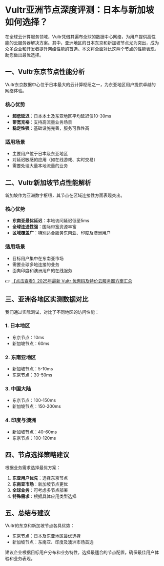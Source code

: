 # Vultr亚洲节点深度评测：日本与新加坡如何选择？

在全球云计算服务领域，Vultr凭借其遍布全球的数据中心网络，为用户提供高性能的云服务器解决方案。其中，亚洲地区的日本东京和新加坡节点尤为突出，成为众多企业和开发者提升网络性能的首选。本文将全面对比这两个节点的性能表现，助您做出最优选择。

## 一、Vultr东京节点性能分析

Vultr东京数据中心位于日本最大的云计算枢纽之一，为东亚地区用户提供卓越的网络体验。

### 核心优势
- **超低延迟**：日本本土及东亚地区平均延迟仅10-30ms
- **带宽充裕**：支持高流量业务场景
- **稳定性强**：基础设施完善，服务可靠性高

### 适用场景
- 主要用户位于日本及东亚地区
- 对延迟敏感的应用（如在线游戏、实时交易）
- 需要处理大量本地流量的业务

## 二、Vultr新加坡节点性能解析

新加坡作为亚洲数字枢纽，其节点在区域连接性方面表现突出。

### 核心优势
- **东南亚最优延迟**：本地访问延迟低至5ms
- **全球连通性强**：国际带宽资源丰富
- **区域覆盖广**：特别适合服务东南亚、印度及澳洲用户

### 适用场景
- 目标用户集中在东南亚市场
- 需要全球多地连接的业务
- 面向印度和澳洲用户的在线服务

👉 [【点击查看】2025年最新 Vultr 优惠码及特价云服务器方案汇总](https://bit.ly/VuLtr)

## 三、亚洲各地区实测数据对比

我们通过实际测试，对比了不同地区的访问性能：

### 1. 日本地区
- 东京节点：10ms
- 新加坡节点：60ms

### 2. 东南亚地区
- 新加坡节点：5-10ms
- 东京节点：30-50ms

### 3. 中国大陆
- 东京节点：100-150ms
- 新加坡节点：150-200ms

### 4. 印度与澳洲
- 新加坡节点：40-60ms
- 东京节点：100-120ms

## 四、节点选择策略建议

根据业务需求选择最优方案：

1. **东亚用户优先**：选择东京节点
2. **东南亚市场**：新加坡节点更优
3. **全球业务**：可考虑多节点部署
4. **特殊需求**：根据具体应用类型选择

## 五、总结与建议

Vultr的东京和新加坡节点各具优势：
- 东京节点：日本及东亚地区最优选择
- 新加坡节点：东南亚、印度及澳洲市场首选

建议企业根据目标用户分布和业务特性，选择最适合的节点配置，确保最佳用户体验和业务表现。